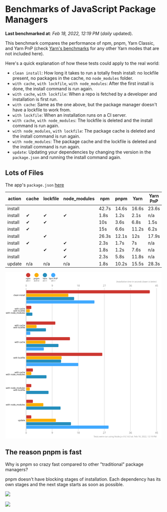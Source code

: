 # Benchmarks of JavaScript Package Managers

**Last benchmarked at**: _Feb 18, 2022, 12:19 PM_ (_daily_ updated).

This benchmark compares the performance of npm, pnpm, Yarn Classic, and Yarn PnP (check [Yarn's benchmarks](https://yarnpkg.com/benchmarks) for any other Yarn modes that are not included here).

Here's a quick explanation of how these tests could apply to the real world:

- `clean install`: How long it takes to run a totally fresh install: no lockfile present, no packages in the cache, no `node_modules` folder.
- `with cache`, `with lockfile`, `with node_modules`: After the first install is done, the install command is run again.
- `with cache`, `with lockfile`: When a repo is fetched by a developer and installation is first run.
- `with cache`: Same as the one above, but the package manager doesn't have a lockfile to work from.
- `with lockfile`: When an installation runs on a CI server.
- `with cache`, `with node_modules`: The lockfile is deleted and the install command is run again.
- `with node_modules`, `with lockfile`: The package cache is deleted and the install command is run again.
- `with node_modules`: The package cache and the lockfile is deleted and the install command is run again.
- `update`: Updating your dependencies by changing the version in the `package.json` and running the install command again.

## Lots of Files

The app's `package.json` [here](https://github.com/pnpm/pnpm.github.io/blob/main/benchmarks/fixtures/alotta-files/package.json)

| action  | cache | lockfile | node_modules| npm | pnpm | Yarn | Yarn PnP |
| ---     | ---   | ---      | ---         | --- | ---  | ---  | ---      |
| install |       |          |             | 42.7s | 14.6s | 16.6s | 23.6s |
| install | ✔     | ✔        | ✔           | 1.8s | 1.2s | 2.1s | n/a |
| install | ✔     | ✔        |             | 10s | 3.6s | 6.8s | 1.5s |
| install | ✔     |          |             | 15s | 6.6s | 11.2s | 6.2s |
| install |       | ✔        |             | 26.3s | 12.1s | 12s | 17.9s |
| install | ✔     |          | ✔           | 2.3s | 1.7s | 7s | n/a |
| install |       | ✔        | ✔           | 1.8s | 1.2s | 7.6s | n/a |
| install |       |          | ✔           | 2.3s | 5.8s | 11.8s | n/a |
| update  | n/a | n/a | n/a | 1.8s | 10.2s | 15.5s | 28.3s |

![Graph of the alotta-files results](../../static/img/benchmarks/alotta-files.svg)

## The reason pnpm is fast

Why is pnpm so crazy fast compared to other "traditional" package managers?

pnpm doesn't have blocking stages of installation. Each dependency has its own stages and the next stage starts as soon as possible.

![](/img/installation-stages-of-other-pms.png)

![](/img/installation-stages-of-pnpm.jpg)